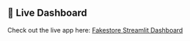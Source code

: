 ## 🚀 Live Dashboard

Check out the live app here: [Fakestore Streamlit Dashboard]([https://your-streamlit-app.streamlit.app](https://app-dashboard-from-cloud-hosted-db-iivqqshzeaatetc7wcndz5.streamlit.app/))
